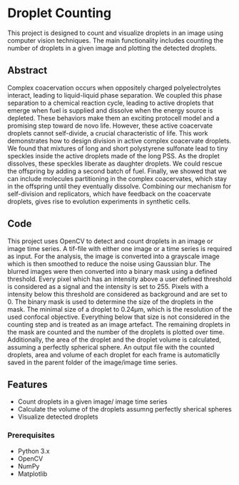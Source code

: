 # Droplet Counting

This project is designed to count and visualize droplets in an image using computer vision techniques. The main functionality includes counting the number of droplets in a given image and plotting the detected droplets.

## Abstract
Complex coacervation occurs when oppositely charged polyelectrolytes interact, leading to liquid-liquid phase separation. We coupled this phase separation to a chemical reaction cycle, leading to active droplets that emerge when fuel is supplied and dissolve when the energy source is depleted. These behaviors make them an exciting protocell model and a promising step toward de novo life. However, these active coacervate droplets cannot self-divide, a crucial characteristic of life. This work demonstrates how to design division in active complex coacervate droplets. We found that mixtures of long and short polystyrene sulfonate lead to tiny speckles inside the active droplets made of the long PSS. As the droplet dissolves, these speckles liberate as daughter droplets. We could rescue the offspring by adding a second batch of fuel. Finally, we showed that we can include molecules partitioning in the complex coacervates, which stay in the offspring until they eventually dissolve. Combining our mechanism for self-division and replicators, which have feedback on the coacervate droplets, gives rise to evolution experiments in synthetic cells.

## Code

This project uses OpenCV to detect and count droplets in an image or image time series. A tif-file with either one image or a time series is required as input. For the analysis, the image is converted into a grayscale image which is then smoothed to reduce the noise using Gaussian blur. The blurred images were then converted into a binary mask using a defined threshold. Every pixel which has an intensity above a user defined threshold is considered as a signal and the intensity is set to 255. Pixels with a intensity below this threshold are considered as background and are set to 0. The binary mask is used to determine the size of the droplets in the mask. The minimal size of a droplet to 0.24μm, which is the resolution of the used confocal objective. Everything below that size is not considered in the counting step and is treated as an image artefact. The remaining droplets in the mask are counted and the number of the droplets is plotted over time. Additionally, the area of the droplet and the droplet volume is calculated, assuming a perfectly spherical sphere. An output file with the counted droplets, area and volume of each droplet for each frame is automaticlly saved in the parent folder of the image/image time series. 

## Features

- Count droplets in a given image/ image time series
- Calculate the volume of the droplets assumng perfectly sherical spheres
- Visualize detected droplets

### Prerequisites

- Python 3.x
- OpenCV
- NumPy
- Matplotlib
